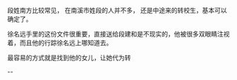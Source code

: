 段姓南方比较常见，
在南溪市姓段的人并不多，
还是中途来的转校生，基本可以确定了。

徐名远手里的这份文件很重要，直接送给段建和是不现实的，他被很多双眼睛注视着，而且他的行踪徐名远上哪知道去。

最容易的方式就是找到他的女儿，让她代为转

--